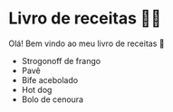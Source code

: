 # Livro de receitas :man_cook:

Olá! Bem vindo ao meu livro de receitas :wave:

- Strogonoff de frango
- Pavê
- Bife acebolado
- Hot dog
- Bolo de cenoura
